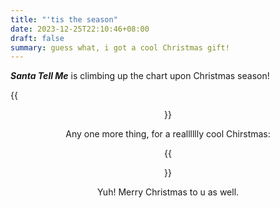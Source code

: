 ```yaml
---
title: "'tis the season"
date: 2023-12-25T22:10:46+08:00
draft: false
summary: guess what, i got a cool Christmas gift!
---
```


***Santa Tell Me*** is climbing up the chart upon Christmas season!

{{<figure align="center" src="/tattooed_heart/santa_tell_me.jpeg" caption="trust me, 2024 is going to be even hotter">}}

Any one more thing, for a realllllly cool Chirstmas:

{{<figure align="center" src="/tattooed_heart/yyye.jpeg" caption="Professor Yinyu Ye is in Shanghai recently. He's my boss's phd advisor and I'm really luck to have had an opportunity to meet and talk to him. He kindly replied my email, came to the office right before our date and it was such a lovely time spent with him.">}}

Yuh! Merry Christmas to u as well.
